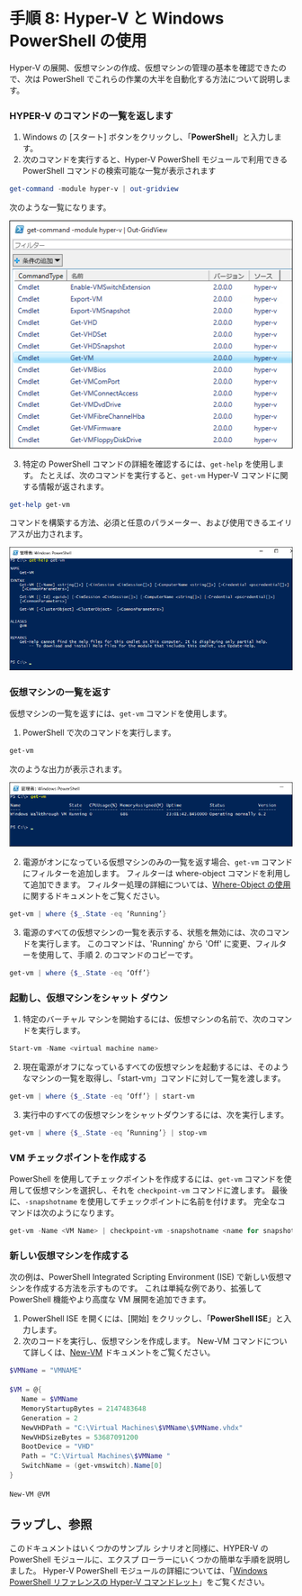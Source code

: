 # 手順 8: Hyper-V と Windows PowerShell の使用

Hyper-V の展開、仮想マシンの作成、仮想マシンの管理の基本を確認できたので、次は PowerShell でこれらの作業の大半を自動化する方法について説明します。

### HYPER-V のコマンドの一覧を返します

1.  Windows の [スタート] ボタンをクリックし、「**PowerShell**」と入力します。
2.  次のコマンドを実行すると、Hyper-V PowerShell モジュールで利用できる PowerShell コマンドの検索可能な一覧が表示されます

 ```powershell
get-command -module hyper-v | out-gridview
 ```
  次のような一覧になります。

  ![](media\command_grid.png)

3. 特定の PowerShell コマンドの詳細を確認するには、`get-help` を使用します。 たとえば、次のコマンドを実行すると、`get-vm` Hyper-V コマンドに関する情報が返されます。

  ```powershell
get-help get-vm
  ```
 コマンドを構築する方法、必須と任意のパラメーター、および使用できるエイリアスが出力されます。

 ![](media\get_help.png)


### 仮想マシンの一覧を返す

仮想マシンの一覧を返すには、`get-vm` コマンドを使用します。

1. PowerShell で次のコマンドを実行します。

 ```powershell
get-vm
 ```
 次のような出力が表示されます。

 ![](media\get_vm.png)

2. 電源がオンになっている仮想マシンのみの一覧を返す場合、`get-vm` コマンドにフィルターを追加します。 フィルターは where-object コマンドを利用して追加できます。 フィルター処理の詳細については、[Where-Object の使用](https://technet.microsoft.com/en-us/library/ee177028.aspx)に関するドキュメントをご覧ください。

 ```powershell
 get-vm | where {$_.State -eq ‘Running’}
 ```
3.  電源のすべての仮想マシンの一覧を表示する、状態を無効には、次のコマンドを実行します。 このコマンドは、'Running' から 'Off' に変更、フィルターを使用して、手順 2. のコマンドのコピーです。

 ```powershell
 get-vm | where {$_.State -eq ‘Off’}
 ```

### 起動し、仮想マシンをシャット ダウン

1. 特定のバーチャル マシンを開始するには、仮想マシンの名前で、次のコマンドを実行します。

 ```powershell
 Start-vm -Name <virtual machine name>
 ```

2. 現在電源がオフになっているすべての仮想マシンを起動するには、そのようなマシンの一覧を取得し、「start-vm」コマンドに対して一覧を渡します。

  ```powershell
 get-vm | where {$_.State -eq ‘Off’} | start-vm
  ```
3. 実行中のすべての仮想マシンをシャットダウンするには、次を実行します。

  ```powershell
 get-vm | where {$_.State -eq ‘Running’} | stop-vm
  ```

### VM チェックポイントを作成する

PowerShell を使用してチェックポイントを作成するには、`get-vm` コマンドを使用して仮想マシンを選択し、それを `checkpoint-vm` コマンドに渡します。 最後に、`-snapshotname` を使用してチェックポイントに名前を付けます。 完全なコマンドは次のようになります。

 ```powershell
 get-vm -Name <VM Name> | checkpoint-vm -snapshotname <name for snapshot>
 ```
### 新しい仮想マシンを作成する

次の例は、PowerShell Integrated Scripting Environment (ISE) で新しい仮想マシンを作成する方法を示すものです。 これは単純な例であり、拡張して PowerShell 機能やより高度な VM 展開を追加できます。

1. PowerShell ISE を開くには、[開始] をクリックし、「**PowerShell ISE**」と入力します。
2. 次のコードを実行し、仮想マシンを作成します。 New-VM コマンドについて詳しくは、[New-VM](https://technet.microsoft.com/en-us/library/hh848537.aspx) ドキュメントをご覧ください。

  ```powershell
 $VMName = "VMNAME"

 $VM = @{
     Name = $VMName 
     MemoryStartupBytes = 2147483648
     Generation = 2
     NewVHDPath = "C:\Virtual Machines\$VMName\$VMName.vhdx"
     NewVHDSizeBytes = 53687091200
     BootDevice = "VHD"
     Path = "C:\Virtual Machines\$VMName "
     SwitchName = (get-vmswitch).Name[0]
 }

 New-VM @VM
  ```

## ラップし、参照

このドキュメントはいくつかのサンプル シナリオと同様に、HYPER-V の PowerShell モジュールに、エクスプ ローラーにいくつかの簡単な手順を説明しました。 Hyper-V PowerShell モジュールの詳細については、「[Windows PowerShell リファレンスの Hyper-V コマンドレット](https://technet.microsoft.com/%5Clibrary/Hh848559.aspx)」をご覧ください。






<!--HONumber=Feb16_HO4-->


